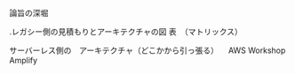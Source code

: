 論旨の深堀

.レガシー側の見積もりとアーキテクチャの図
 表　（マトリックス）
 

サーバーレス側の　アーキテクチャ（どこかから引っ張る）
　AWS Workshop Amplify 
 
　
 
